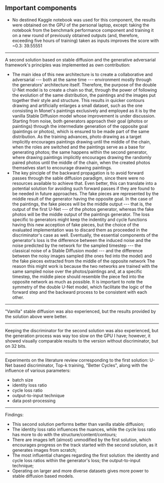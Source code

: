 ## Important components ##

* No destined Kaggle notebook was used for this component, the results were obtained on the GPU of the personal laptop, except: taking the notebook from the benchmark performance component and training it on a new round of previously obtained outputs (and, therefore, exceeding five hours of training) taken as inputs improves the score with ~0.3: 39.55551

***
A second solution based on stable diffusion and the generative adversarial framework's principles was implemented as own contribution: 
* The main idea of this new architecture is to create a collaborative and adversarial ---  both at the same time --- environment mostly through the generators' architecture itself. Therefore, the purpose of the double U-Net model is to create a chain so that, through the power of following the evolution of the same distribution, the paintings and the images put together their style and structure. This results in quicker contours drawing and artificially enlarges a small dataset, such as the one consisting in Monet's paintings exclusively and employed as it is by the vanilla Stable Diffusion model whose improvement is under discussion. Starting from noise, both generators approach their goal (photos or paintings) through the intermediate generation of the opposite goal (paintings or photos), which is ensured to be made part of the same distribution. As the training advances, photo drawing as a target implicitly encourages paintings drawing until the middle of the chain, when the roles are switched and the paintings serve as a base for generating photos; the same happens within the second generator, where drawing paintings implicitly encourages drawing the randomly paired photos until the middle of the chain, when the created photos themselves start to encourage drawing paintings.
* The key pinciple of the backward propagation is to avoid forward passes through the sable diffusion paradigm, since there were no resources available to achieve that. Even better, this can translate into a potential solution for avoiding such forward passes if they are found to be needed in future approaches. The fake pieces are represented by the middle result of the generator having the opposite goal. In the case of the paintings, the fake pieces will be the middle output --- that is, the output of the first U-Net --- of the photos generator, whereas the fake photos will be the middle output of the paintings generator. The loss specific to generators might keep the indentity and cycle functions having this new acception of fake pieces, but the choice of the evaluated implementation was to discard them as proceeded in the discriminator's case as well. Eventually, the essential components of the generator's loss is the difference between the induced noise and the noise predicted by the network for the sampled timestep --- the classical noise of a Stable Diffusion model --- and the difference between the noisy images sampled (the ones fed into the  model) and the fake pieces extracted from the middle of the opposite network The reason this might work is because the two networks are trained with the same sampled noise over the photos/paintings and, at a specific timestep, the middle piece should resemble the piece fed into the opposite network as much as possible. It is important to note the symmetry of the double U-Net model, which facilitate the logic of the forward step and the backward process to be consistent with each other.

***
"Vanilla" stable diffusion was also experienced, but the results provided by the solution above were better.

***
Keeping the discriminator for the second solution was also experienced, but the generation process was way too slow on the GPU I have; however, it showed visually comparable results to the version without discriminator, but on 32 bits.

***
Experiments on the literature review corresponding to the first solution: U-Net based discriminator, Top-k training, "Better Cycles", along with the influence of various parameters:
* batch size
* identity loss ratio
* cycle loss ratio
* output-to-input technique
* data post-processing

***
Findings:
* This second solution performs better than vanilla stable diffusion;
* The identity loss ratio influences the nuances, while the cycle loss ratio has more to do with the structure/content/contours;
* There are images left (almost) unmodified by the first solution, which encourages progress on the track started with the second solution, as it generates images from scratch;
* The most influential changes regarding the first solution: the identity and cycle loss ratios within the generator's loss; the output-to-input technique;
* Operating on larger and more diverse datasets gives more power to stable diffusion based models.